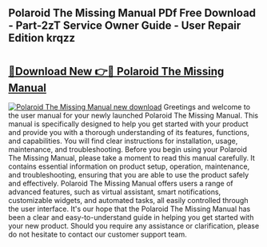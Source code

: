 ## Polaroid The Missing Manual PDf Free Download - Part-2zT Service Owner Guide - User Repair Edition krqzz

# <h2><a href="http://cf24618.oget.top/?id=Polaroid+The+Missing+Manual">🔗Download New 👉🔴 Polaroid The Missing Manual</a></h2>

[![Polaroid The Missing Manual new download](https://i.imgur.com/5g1atiW.png)](http://cf24618.oget.top/?id=Polaroid+The+Missing+Manual)
Greetings and welcome to the user manual for your newly launched Polaroid The Missing Manual. This manual is specifically designed to help you get started with your product and provide you with a thorough understanding of its features, functions, and capabilities. You will find clear instructions for installation, usage, maintenance, and troubleshooting. Before you begin using your Polaroid The Missing Manual, please take a moment to read this manual carefully. It contains essential information on product setup, operation, maintenance, and troubleshooting, ensuring that you are able to use the product safely and effectively. Polaroid The Missing Manual offers users a range of advanced features, such as virtual assistant, smart notifications, customizable widgets, and automated tasks, all easily controlled through the user interface. It's our hope that the Polaroid The Missing Manual has been a clear and easy-to-understand guide in helping you get started with your new product. Should you require any assistance or clarification, please do not hesitate to contact our customer support team.

